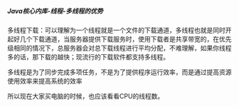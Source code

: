 #####  Java核心内库-线程-多线程的优势 

多线程下载：可以理解为一个线程就是一个文件的下载通道，多线程也就是同时开起好几个下载通道，当服务器提供下载服务时，使用下载者是共享带宽的，在优先级相同的情况下，总服务器会对总下载线程进行平均分配，不难理解，如果你线程多的话，那下载的越快；现流行的下载软件都支持多线程。

多线程是为了同步完成多项任务，不是为了提供程序运行效率，而是通过提高资源使用效率来提高系统的效率

所以现在大家买电脑的时候，也应该看看CPU的线程数。